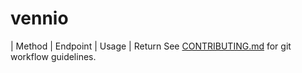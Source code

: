 # vennio
| Method | Endpoint | Usage | Return
See [CONTRIBUTING.md](https://github.com/vennio/vennio/blob/master/_CONTRIBUTING.md) for git workflow guidelines.

